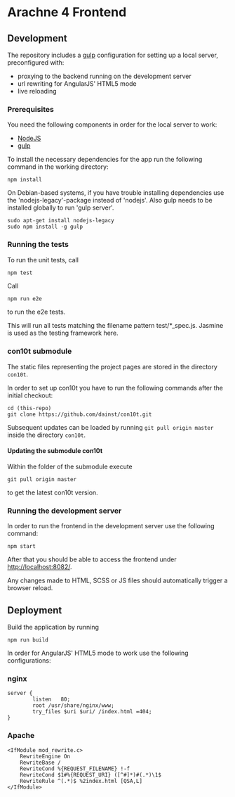 # Arachne 4 Frontend     

## Development

The repository includes a [gulp](http://gulpjs.com/) configuration for setting up a local server, preconfigured with:
* proxying to the backend running on the development server
* url rewriting for AngularJS' HTML5 mode
* live reloading

### Prerequisites

You need the following components in order for the local server to work:
* [NodeJS](https://nodejs.org/)
* [gulp](https://github.com/gulpjs/gulp/blob/master/docs/getting-started.md)

To install the necessary dependencies for the app run the following command in the working directory:
```
npm install
```

On Debian-based systems, if you have trouble installing dependencies use the 'nodejs-legacy'-package instead of 'nodejs'. Also gulp needs to be installed globally to run 'gulp server'.

```
sudo apt-get install nodejs-legacy
sudo npm install -g gulp
```

### Running the tests

To run the unit tests, call

```bash
npm test
```

Call

```
npm run e2e
```

to run the e2e tests.

This will run all tests matching the filename pattern test/*_spec.js. Jasmine is used as the testing framework here.

### con10t submodule

The static files representing the project pages are stored in the directory `con10t`. 

In order to set up con10t you have to run the following commands after the initial checkout:

```
cd (this-repo)
git clone https://github.com/dainst/con10t.git
```

Subsequent updates can be loaded by running `git pull origin master` inside the directory `con10t`.

#### Updating the submodule con10t

Within the folder of the submodule execute
```
git pull origin master
```
to get the latest con10t version.

### Running the development server

In order to run the frontend in the development server use the following command:
```
npm start
```

After that you should be able to access the frontend under [http://localhost:8082/](http://localhost:8082/).

Any changes made to HTML, SCSS or JS files should automatically trigger a browser reload.

## Deployment

Build the application by running

```
npm run build
```

In order for AngularJS' HTML5 mode to work use the following configurations:

### nginx
```
server {
        listen   80;
        root /usr/share/nginx/www;
        try_files $uri $uri/ /index.html =404;
}
```

### Apache

```
<IfModule mod_rewrite.c>
    RewriteEngine On
    RewriteBase /
    RewriteCond %{REQUEST_FILENAME} !-f
    RewriteCond $1#%{REQUEST_URI} ([^#]*)#(.*)\1$
	RewriteRule ^(.*)$ %2index.html [QSA,L]
</IfModule>
```
